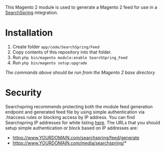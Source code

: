 This Magento 2 module is used to generate a Magento 2 feed for use in a
[SearchSpring](http://www.searchspring.com) integration.

# Installation

1. Create folder `app/code/SearchSpring/Feed`
2. Copy contents of this repository into that folder.
3. Run `php bin/magento module:enable SearchSpring_Feed`
4. Run `php bin/magento setup:upgrade`

*The commands above should be run from the Magento 2 base directory*

# Security
Searchspring recommends protecting both the module feed generation endpoint and generated feed file by using simple authentication via .htaccess rules or blocking access by IP address. You can find Searchspring IP addresses for white listing [here](https://searchspring.zendesk.com/hc/en-us/articles/360021246692-Searchspring-IP-Addresses). The URLs that you should setup simple authentication or block based on IP addresses are:
* https://www.YOURDOMAIN.com/searchspring/feed/generate
* https://www.YOURDOMAIN.com/media/searchspring/*
